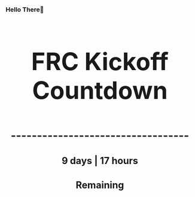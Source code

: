 ### Hello There👋

<!---START-TIMER--->
<h3 align='center' style='font-size: 64px;'>FRC Kickoff Countdown</h3>
<h3 align='center' style='font-size: 30px;'>----------------------------------</h3>
<h3 align='center' style='font-size: 25px;'>9 days | 17 hours</h3>
<h3 align='center' style='font-size: 25px;'>Remaining</h3>
<!---END-TIMER--->
